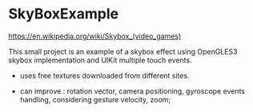 # SkyBoxExample
https://en.wikipedia.org/wiki/Skybox_(video_games)

This small project is an example of a skybox effect using OpenGLES3 skybox implementation and UIKit multiple touch events.

- uses free textures downloaded from different sites.


- can improve : rotation vector, camera positioning, gyroscope events handling, considering gesture velocity, zoom;
